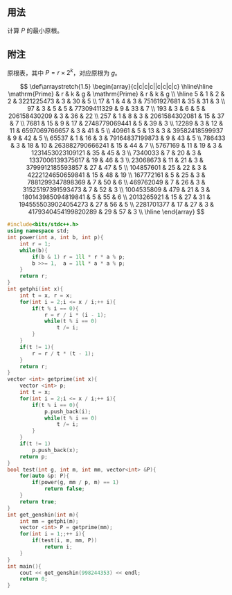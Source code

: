 ## 用法

计算 $P$ 的最小原根。

## 附注

原根表，其中 $P = r\times 2^{k}$，对应原根为 $g$。

$$
\def\arraystretch{1.5}
\begin{array}{c|c|c|c||c|c|c|c}
\hline\hline
\mathrm{Prime} & r & k & g & \mathrm{Prime} & r & k & g \\ \hline
5                  & 1   & 2  & 2  & 3221225473          & 3  & 30 & 5 \\
17                 & 1   & 4  & 3  & 75161927681         & 35 & 31 & 3 \\
97                 & 3   & 5  & 5  & 77309411329         & 9  & 33 & 7 \\
193                & 3   & 6  & 5  & 206158430209        & 3  & 36 & 22 \\
257                & 1   & 8  & 3  & 2061584302081       & 15 & 37 & 7 \\
7681               & 15  & 9  & 17 & 2748779069441       & 5  & 39 & 3 \\
12289              & 3   & 12 & 11 & 6597069766657       & 3  & 41 & 5 \\
40961              & 5   & 13 & 3  & 39582418599937      & 9  & 42 & 5 \\
65537              & 1   & 16 & 3  & 79164837199873      & 9  & 43 & 5 \\
786433             & 3   & 18 & 10 & 263882790666241     & 15 & 44 & 7 \\
5767169            & 11  & 19 & 3  & 1231453023109121    & 35 & 45 & 3 \\
7340033            & 7   & 20 & 3  & 1337006139375617    & 19 & 46 & 3 \\
23068673           & 11  & 21 & 3  & 3799912185593857    & 27 & 47 & 5 \\
104857601          & 25  & 22 & 3  & 4222124650659841    & 15 & 48 & 19 \\
167772161          & 5   & 25 & 3  & 7881299347898369    & 7  & 50 & 6 \\
469762049          & 7   & 26 & 3  & 31525197391593473   & 7  & 52 & 3 \\
1004535809         & 479 & 21 & 3  & 180143985094819841  & 5  & 55 & 6 \\
2013265921         & 15  & 27 & 31 & 1945555039024054273 & 27 & 56 & 5 \\
2281701377         & 17  & 27 & 3  & 4179340454199820289 & 29 & 57 & 3 \\
\hline 
\end{array}
$$

```cpp
#include<bits/stdc++.h>
using namespace std;
int power(int a, int b, int p){
    int r = 1;
    while(b){
        if(b & 1) r = 1ll * r * a % p;
        b >>= 1,  a = 1ll * a * a % p;
    }
    return r;
}
int getphi(int x){
    int t = x, r = x;
    for(int i = 2;i <= x / i;++ i){
        if(t % i == 0){
            r = r / i * (i - 1);
            while(t % i == 0)
                t /= i;
        }
    }
    if(t != 1){
        r = r / t * (t - 1);
    }
    return r;
}
vector <int> getprime(int x){
    vector <int> p;
    int t = x;
    for(int i = 2;i <= x / i;++ i){
        if(t % i == 0){
            p.push_back(i);
            while(t % i == 0)
                t /= i;
        }
    }
    if(t != 1)
        p.push_back(x);
    return p;
}
bool test(int g, int m, int mm, vector<int> &P){
    for(auto &p: P){
        if(power(g, mm / p, m) == 1)
            return false;
    }
    return true;
}
int get_genshin(int m){
    int mm = getphi(m);
    vector <int> P = getprime(mm);
    for(int i = 1;;++ i){
        if(test(i, m, mm, P))
            return i;
    }
}
int main(){
    cout << get_genshin(998244353) << endl;
    return 0;
}
```
